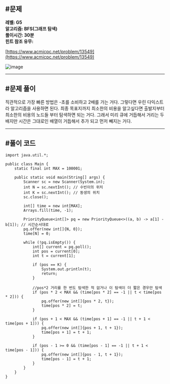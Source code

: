 ## **#문제**         

**레벨: G5  
알고리즘: BFS(그래프 탐색)**   
**풀이시간: 30분  
힌트 참조 유무:**

[https://www.acmicpc.net/problem/13549](https://www.acmicpc.net/problem/13549)

![image](https://github.com/user-attachments/assets/67df6f48-34e9-4aa3-893a-2e497a64b0dc)

---

## **#문제 풀이**        

직관적으로 가장 빠른 방법은 -초를 소비하고 2배를 가는 거다. 그렇다면 우린 다익스트라 알고리즘을 사용하면 된다. 최종 목표지까지 최소한의 비용을 알고싶다면 출발지부터 최소한의 비용의 노드들 부터 탐색하면 되는 거다. 그래서 미리 큐에 거듭해서 거리는 두배지만 시간은 그대로인 배열이 거듭해서 추가 되고 먼저 빼지는 거다.

---

## **#풀이 코드**      

```
import java.util.*;

public class Main {
    static final int MAX = 100001;

    public static void main(String[] args) {
        Scanner sc = new Scanner(System.in);
        int N = sc.nextInt(); // 수빈이의 위치
        int K = sc.nextInt(); // 동생의 위치
        sc.close();

        int[] time = new int[MAX];
        Arrays.fill(time, -1);

        PriorityQueue<int[]> pq = new PriorityQueue<>((a, b) -> a[1] - b[1]); // 시간순서대로
        pq.offer(new int[]{N, 0});
        time[N] = 0;

        while (!pq.isEmpty()) {
            int[] current = pq.poll();
            int pos = current[0];
            int t = current[1];

            if (pos == K) {
                System.out.println(t);
                return;
            }

            //pos*2 거리를 한 번도 탐색한 적 없거나 이 탐색이 더 짧은 경우만 탐색
            if (pos * 2 < MAX && (time[pos * 2] == -1 || t < time[pos * 2])) {
                pq.offer(new int[]{pos * 2, t});
                time[pos * 2] = t;
            }

            if (pos + 1 < MAX && (time[pos + 1] == -1 || t + 1 < time[pos + 1])) {
                pq.offer(new int[]{pos + 1, t + 1});
                time[pos + 1] = t + 1;
            }

            if (pos - 1 >= 0 && (time[pos - 1] == -1 || t + 1 < time[pos - 1])) {
                pq.offer(new int[]{pos - 1, t + 1});
                time[pos - 1] = t + 1;
            }
        }
    }
}
```
